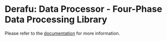 # Derafu: Data Processor - Four-Phase Data Processing Library

Please refer to the [documentation](https://www.derafu.dev/docs/data/data-processor) for more information.
